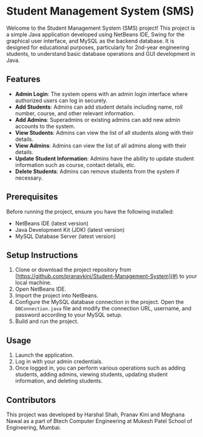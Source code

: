# Student Management System (SMS)

Welcome to the Student Management System (SMS) project! This project is a simple Java application developed using NetBeans IDE, Swing for the graphical user interface, and MySQL as the backend database. It is designed for educational purposes, particularly for 2nd-year engineering students, to understand basic database operations and GUI development in Java.

## Features

- **Admin Login**: The system opens with an admin login interface where authorized users can log in securely.
- **Add Students**: Admins can add student details including name, roll number, course, and other relevant information.
- **Add Admins**: Superadmins or existing admins can add new admin accounts to the system.
- **View Students**: Admins can view the list of all students along with their details.
- **View Admins**: Admins can view the list of all admins along with their details.
- **Update Student Information**: Admins have the ability to update student information such as course, contact details, etc.
- **Delete Students**: Admins can remove students from the system if necessary.

## Prerequisites

Before running the project, ensure you have the following installed:

- NetBeans IDE (latest version)
- Java Development Kit (JDK) (latest version)
- MySQL Database Server (latest version)

## Setup Instructions

1. Clone or download the project repository from [https://github.com/pranavkini/Student-Management-System](#) to your local machine.
2. Open NetBeans IDE.
3. Import the project into NetBeans.
4. Configure the MySQL database connection in the project. Open the `DBConnection.java` file and modify the connection URL, username, and password according to your MySQL setup.
5. Build and run the project.

## Usage

1. Launch the application.
2. Log in with your admin credentials.
3. Once logged in, you can perform various operations such as adding students, adding admins, viewing students, updating student information, and deleting students.

## Contributors

This project was developed by Harshal Shah, Pranav Kini and Meghana Nawal as a part of Btech Computer Engineering at Mukesh Patel School of Engineering, Mumbai.
